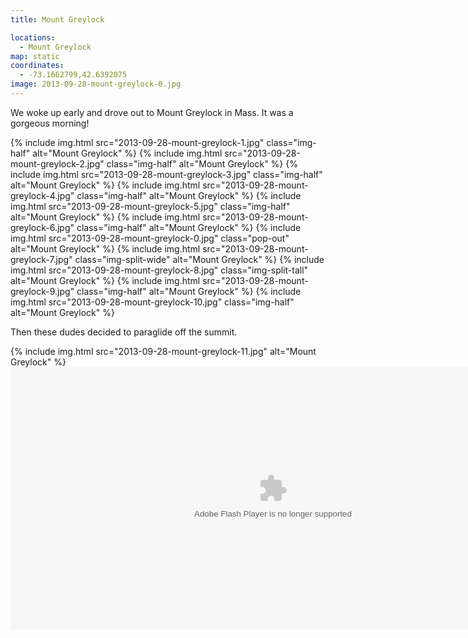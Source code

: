 ```yaml
---
title: Mount Greylock

locations:
  - Mount Greylock
map: static
coordinates:
  - -73.1662799,42.6392075
image: 2013-09-28-mount-greylock-0.jpg
---
```


We woke up early and drove out to Mount Greylock in Mass. It was a gorgeous morning!

<div class="photos">

{% include img.html src="2013-09-28-mount-greylock-1.jpg" class="img-half" alt="Mount Greylock" %}
{% include img.html src="2013-09-28-mount-greylock-2.jpg" class="img-half" alt="Mount Greylock" %}
{% include img.html src="2013-09-28-mount-greylock-3.jpg" class="img-half" alt="Mount Greylock" %}
{% include img.html src="2013-09-28-mount-greylock-4.jpg" class="img-half" alt="Mount Greylock" %}
{% include img.html src="2013-09-28-mount-greylock-5.jpg" class="img-half" alt="Mount Greylock" %}
{% include img.html src="2013-09-28-mount-greylock-6.jpg" class="img-half" alt="Mount Greylock" %}
{% include img.html src="2013-09-28-mount-greylock-0.jpg" class="pop-out" alt="Mount Greylock" %}
{% include img.html src="2013-09-28-mount-greylock-7.jpg" class="img-split-wide" alt="Mount Greylock" %}
{% include img.html src="2013-09-28-mount-greylock-8.jpg" class="img-split-tall" alt="Mount Greylock" %}
{% include img.html src="2013-09-28-mount-greylock-9.jpg" class="img-half" alt="Mount Greylock" %}
{% include img.html src="2013-09-28-mount-greylock-10.jpg" class="img-half" alt="Mount Greylock" %}

</div>

Then these dudes decided to paraglide off the summit.

<div class="photos">

{% include img.html src="2013-09-28-mount-greylock-11.jpg" alt="Mount Greylock" %}
<object type="application/x-shockwave-flash" width="840" height="420" class="pop-out" data="https://www.flickr.com/apps/video/stewart.swf?v=109786" classid="clsid:D27CDB6E-AE6D-11cf-96B8-444553540000"> <param name="flashvars" value="intl_lang=en-us&amp;photo_secret=447cc83b34&amp;photo_id=9986934734&amp;hd_default=false"></param> <param name="movie" value="https://www.flickr.com/apps/video/stewart.swf?v=109786"></param> <param name="bgcolor" value="#000000"></param> <param name="allowFullScreen" value="true"></param><embed type="application/x-shockwave-flash" src="https://www.flickr.com/apps/video/stewart.swf?v=109786" bgcolor="#000000" allowfullscreen="true" flashvars="intl_lang=en-us&amp;photo_secret=447cc83b34&amp;photo_id=9986934734&amp;hd_default=false" height="420" width="840"></embed></object>

</div>
